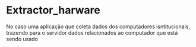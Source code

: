 # Extractor_harware
No caso uma aplicação que coleta dados dos computadores isntitucionais, trazendo para o servidor dados relacionados ao computador que está sendo usado
